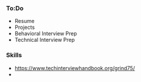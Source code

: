 ### To:Do

* Resume
* Projects
* Behavioral Interview Prep
* Technical Interview Prep

### Skills

* https://www.techinterviewhandbook.org/grind75/
* 
